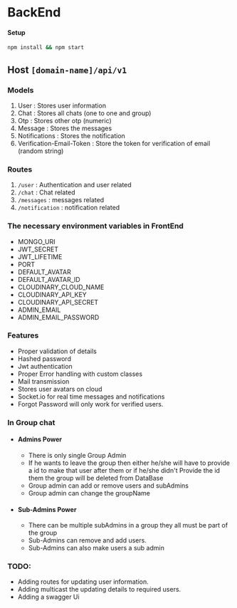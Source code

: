 # BackEnd

#### Setup

```bash
npm install && npm start
```

## **Host** `[domain-name]/api/v1`

### Models
1. User : Stores user information
2. Chat : Stores all chats (one to one and group)
3. Otp : Stores other otp (numeric)
4. Message : Stores the messages
5. Notifications : Stores the notification
6. Verification-Email-Token : Store the token for verification of email (random string)
### Routes
1. `/user` : Authentication and user related
2. `/chat` : Chat related
3. `/messages` : messages related
4. `/notification` : notification related
### The necessary environment variables in FrontEnd
* MONGO_URI
* JWT_SECRET
* JWT_LIFETIME
* PORT
* DEFAULT_AVATAR
* DEFAULT_AVATAR_ID
* CLOUDINARY_CLOUD_NAME
* CLOUDINARY_API_KEY
* CLOUDINARY_API_SECRET
* ADMIN_EMAIL
* ADMIN_EMAIL_PASSWORD

### Features
* Proper validation of details
* Hashed password 
* Jwt authentication
* Proper Error handling with custom classes 
* Mail transmission 
* Stores user avatars on cloud
* Socket.io for real time messages and notifications
* Forgot Password will only work for verified users.
### In Group chat
* #### Admins Power
  - There is only single Group Admin
  - If he wants to leave the group then either he/she will have to provide a id to make that user after them or if he/she didn't Provide the id them the group will be deleted from DataBase
  - Group admin can add or remove users and subAdmins
  - Group admin can change the groupName
* #### Sub-Admins Power
  - There can be multiple subAdmins in a group they all must be part of the group
  - Sub-Admins can remove and add users.
  - Sub-Admins can also make users a sub admin
  
### TODO:
* Adding routes for updating user information.
* Adding multicast the updating details to required users.
* Adding a swagger Ui
